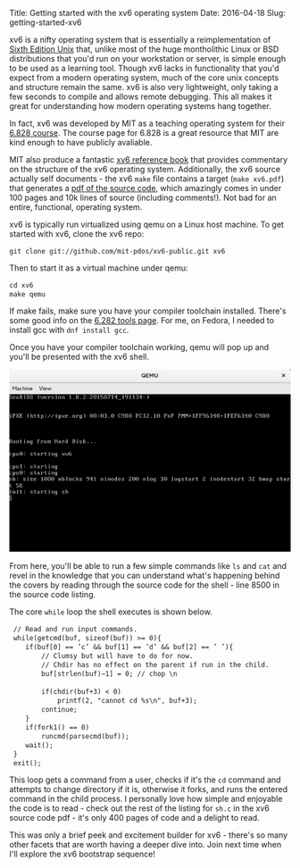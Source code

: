 Title: Getting started with the xv6 operating system Date: 2016-04-18 Slug: getting-started-xv6

xv6 is a nifty operating system that is essentially a reimplementation of [Sixth Edition Unix](https://en.wikipedia.org/wiki/Version_6_Unix) that, unlike most of the huge montholithic Linux or BSD distributions that you'd run on your workstation or server, is simple enough to be used as a learning tool. Though xv6 lacks in functionality that you'd expect from a modern operating system, much of the core unix concepts and structure remain the same. xv6 is also very lightweight, only taking a few seconds to compile and allows remote debugging. This all makes it great for understanding how modern operating systems hang together. 

In fact, xv6 was developed by MIT as a teaching operating system for their [6.828 course](https://pdos.csail.mit.edu/6.828/2014/xv6.html). The course page for 6.828 is a great resource that MIT are kind enough to have publicly avaliable. 

MIT also produce a fantastic [xv6 reference book](https://pdos.csail.mit.edu/6.828/2014/xv6/book-rev8.pdf) that provides commentary on the structure of the xv6 operating system. Additionally, the xv6 source actually self documents - the xv6 `make` file contains a target (`make xv6.pdf`) that generates a [pdf of the source code](https://pdos.csail.mit.edu/6.828/2014/xv6/xv6-rev8.pdf), which amazingly comes in under 100 pages and 10k lines of source (including comments!). Not bad for an entire, functional, operating system. 

xv6 is typically run virtualized using qemu on a Linux host machine. To get started with xv6, clone the xv6 repo:

	git clone git://github.com/mit-pdos/xv6-public.git xv6

Then to start it as a virtual machine under qemu:

	cd xv6
	make qemu

If make fails, make sure you have your compiler toolchain installed. There's some good info on the [6.282 tools page](https://pdos.csail.mit.edu/6.828/2014/tools.html). For me, on Fedora, I needed to install gcc with `dnf install gcc`.

Once you have your compiler toolchain working, qemu will pop up and you'll be presented with the xv6 shell. 

![qemu xv6 shell](qemu.png) 

From here, you'll be able to run a few simple commands like `ls` and `cat` and revel in the knowledge that you can understand what's happening behind the covers by reading through the source code for the shell - line 8500 in the source code listing. 

The core `while` loop the shell executes is shown below. 

	 // Read and run input commands.
	 while(getcmd(buf, sizeof(buf)) >= 0){
	 	if(buf[0] == ’c’ && buf[1] == ’d’ && buf[2] == ’ ’){
	 		// Clumsy but will have to do for now.
	 		// Chdir has no effect on the parent if run in the child.
	 		buf[strlen(buf)−1] = 0; // chop \n
	 	
	 		if(chdir(buf+3) < 0)
	 			printf(2, "cannot cd %s\n", buf+3);
	 		continue;
	 	}
	 	if(fork1() == 0)
	 		runcmd(parsecmd(buf));
	 	wait();
	 }
	 exit();

This loop gets a command from a user, checks if it's the `cd` command and attempts to change directory if it is, otherwise it forks, and runs the entered command in the child process. I personally love how simple and enjoyable the code is to read - check out the rest of the listing for `sh.c` in the xv6 source code pdf - it's only 400 pages of code and a delight to read.

This was only a brief peek and excitement builder for xv6 - there's so many other facets that are worth having a deeper dive into. Join next time when I'll explore the xv6 bootstrap sequence!
